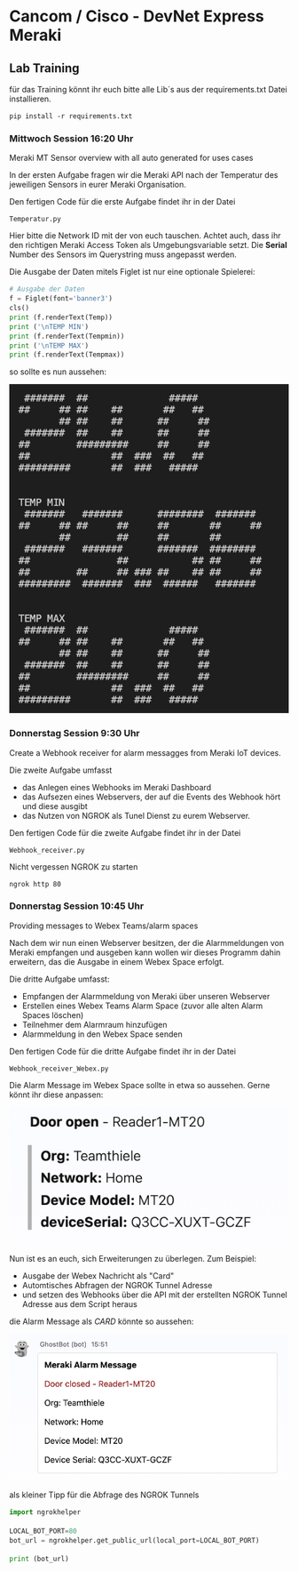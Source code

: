 # Cancom / Cisco - DevNet Express Meraki 
## Lab Training

für das Training könnt ihr euch bitte alle Lib´s aus der requirements.txt Datei installieren.

```shell
pip install -r requirements.txt
```



### Mittwoch Session 16:20 Uhr
Meraki MT Sensor overview with all auto generated for uses cases

In der ersten Aufgabe fragen wir die Meraki API nach der Temperatur des jeweiligen Sensors in eurer Meraki Organisation.

Den fertigen Code für die erste Aufgabe findet ihr in der Datei 
```
Temperatur.py
```
Hier bitte die Network ID mit der von euch tauschen. Achtet auch, dass ihr den richtigen Meraki Access Token als Umgebungsvariable setzt. Die **Serial** Number des Sensors im Querystring muss angepasst werden.

Die Ausgabe der Daten mitels Figlet ist nur eine optionale Spielerei:
```Python
# Ausgabe der Daten 
f = Figlet(font='banner3')
cls()
print (f.renderText(Temp))
print ('\nTEMP MIN')
print (f.renderText(Tempmin))
print ('\nTEMP MAX')
print (f.renderText(Tempmax))
```

so sollte es nun aussehen:
<p align="center"> 
<img src="./Temperatur.jpg">
</p>



### Donnerstag Session 9:30 Uhr
Create a Webhook receiver for alarm messagges from Meraki IoT devices.

Die zweite Aufgabe umfasst 
* das Anlegen eines Webhooks im Meraki Dashboard
* das Aufsezen eines Webservers, der auf die Events des Webhook hört und diese ausgibt
* das Nutzen von NGROK als Tunel Dienst zu eurem Webserver.

Den fertigen Code für die zweite Aufgabe findet ihr in der Datei 
```
Webhook_receiver.py
```

Nicht vergessen NGROK zu starten

```shell
ngrok http 80

```



### Donnerstag Session 10:45 Uhr
Providing messages to Webex Teams/alarm spaces

Nach dem wir nun einen Webserver besitzen, der die Alarmmeldungen von Meraki empfangen und ausgeben kann wollen wir dieses Programm dahin erweitern, das die Ausgabe in einem Webex Space erfolgt.

Die dritte Aufgabe umfasst:
* Empfangen der Alarmmeldung von Meraki über unseren Webserver
* Erstellen eines Webex Teams Alarm Space (zuvor alle alten Alarm Spaces löschen)
* Teilnehmer dem Alarmraum hinzufügen
* Alarmmeldung in den Webex Space senden

Den fertigen Code für die dritte Aufgabe findet ihr in der Datei 
```
Webhook_receiver_Webex.py
```

Die Alarm Message im Webex Space sollte in etwa so aussehen. Gerne könnt ihr diese anpassen:
<p align="center"> 
<img src="./Alarmmessage.jpg">
</p>


Nun ist es an euch, sich Erweiterungen zu überlegen. Zum Beispiel:
* Ausgabe der Webex Nachricht als "Card"
* Automtisches Abfragen der NGROK Tunnel Adresse
* und setzen des Webhooks über die API mit der erstellten NGROK Tunnel Adresse aus dem Script heraus

die Alarm Message als *CARD* könnte so aussehen:
<p align="center"> 
<img src="./Alarmmessage_card.jpg">
</p>

als kleiner Tipp für die Abfrage des NGROK Tunnels

```Python
import ngrokhelper

LOCAL_BOT_PORT=80
bot_url = ngrokhelper.get_public_url(local_port=LOCAL_BOT_PORT)

print (bot_url)
```

